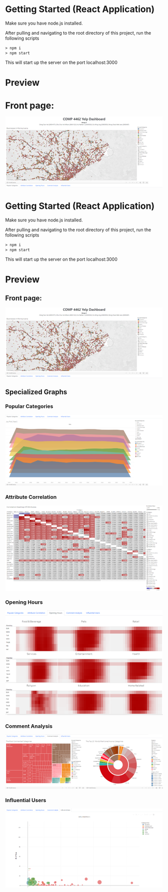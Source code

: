# Getting Started (React Application)

Make sure you have node.js installed.

After pulling and navigating to the root directory of this project, run the following scripts

```
> npm i
> npm start
```

This will start up the server on the port localhost:3000

# Preview

# Front page:

![123](/screenshots/frontpage_map.png)

# Getting Started (React Application)

Make sure you have node.js installed.

After pulling and navigating to the root directory of this project, run the following scripts

```
> npm i
> npm start
```

This will start up the server on the port localhost:3000

# Preview

## Front page:

![Front page](/screenshots/frontpage_map.png)

## Specialized Graphs

### Popular Categories

![Popular Categories](/screenshots/popular_categories.png)

### Attribute Correlation

![Attribute Correlation](/screenshots/attribute_correlation.png)

### Opening Hours

![Opening Hours](/screenshots/opening_hours.png)

### Comment Analysis

![Comment Analysis](/screenshots/comment_analysis.png)

### Influential Users

![Influential Users](/screenshots/influential_users.png)
